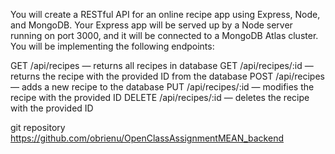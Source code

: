 You will create a RESTful API for an online recipe app using Express, Node, and MongoDB. Your Express app will be served up by a Node server running on port 3000, and it will be connected to a MongoDB Atlas cluster. You will be implementing the following endpoints:

GET /api/recipes — returns all recipes in database
GET /api/recipes/:id — returns the recipe with the provided ID from the database
POST /api/recipes — adds a new recipe to the database
PUT /api/recipes/:id — modifies the recipe with the provided ID
DELETE /api/recipes/:id — deletes the recipe with the provided ID

git repository https://github.com/obrienu/OpenClassAssignmentMEAN_backend
